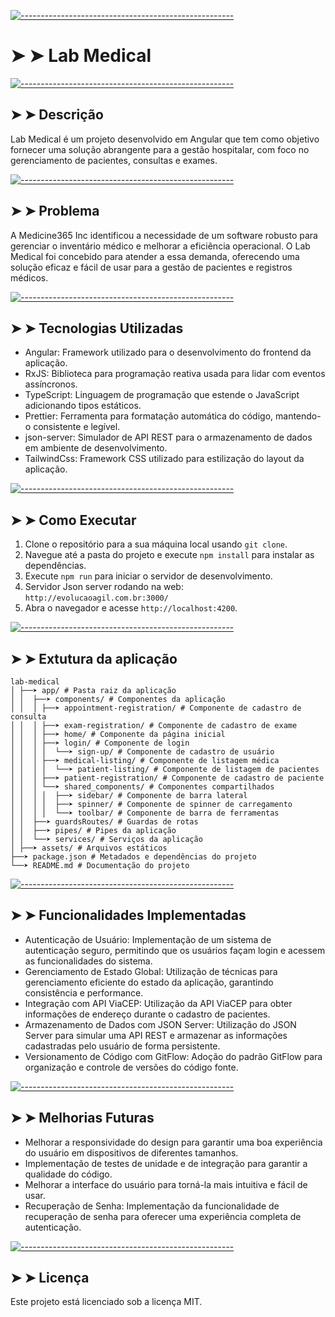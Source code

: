 [![-----------------------------------------------------](https://raw.githubusercontent.com/andreasbm/readme/master/assets/lines/colored.png)](#-lab-medical)

# ➤ ➤ Lab Medical

[![-----------------------------------------------------](https://raw.githubusercontent.com/andreasbm/readme/master/assets/lines/colored.png)](#descrio)

## ➤ ➤ Descrição

Lab Medical é um projeto desenvolvido em Angular que tem como objetivo fornecer uma solução abrangente para a gestão hospitalar, com foco no gerenciamento de pacientes, consultas e exames.

[![-----------------------------------------------------](https://raw.githubusercontent.com/andreasbm/readme/master/assets/lines/colored.png)](#problema)

## ➤ ➤ Problema

A Medicine365 Inc identificou a necessidade de um software robusto para gerenciar o inventário médico e melhorar a eficiência operacional. O Lab Medical foi concebido para atender a essa demanda, oferecendo uma solução eficaz e fácil de usar para a gestão de pacientes e registros médicos.

[![-----------------------------------------------------](https://raw.githubusercontent.com/andreasbm/readme/master/assets/lines/colored.png)](#-tecnologias-utilizadas)

## ➤ ➤ Tecnologias Utilizadas

- Angular: Framework utilizado para o desenvolvimento do frontend da aplicação.
- RxJS: Biblioteca para programação reativa usada para lidar com eventos assíncronos.
- TypeScript: Linguagem de programação que estende o JavaScript adicionando tipos estáticos.
- Prettier: Ferramenta para formatação automática do código, mantendo-o consistente e legível.
- json-server: Simulador de API REST para o armazenamento de dados em ambiente de desenvolvimento.
- TailwindCss: Framework CSS utilizado para estilização do layout da aplicação.

[![-----------------------------------------------------](https://raw.githubusercontent.com/andreasbm/readme/master/assets/lines/colored.png)](#-como-executar)

## ➤ ➤ Como Executar

1. Clone o repositório para a sua máquina local usando `git clone`.
2. Navegue até a pasta do projeto e execute `npm install` para instalar as dependências.
3. Execute `npm run` para iniciar o servidor de desenvolvimento.
4. Servidor Json server rodando na web: `http://evolucaoagil.com.br:3000/`
5. Abra o navegador e acesse `http://localhost:4200`.

[![-----------------------------------------------------](https://raw.githubusercontent.com/andreasbm/readme/master/assets/lines/colored.png)](#-extutura-da-aplicao)

## ➤ ➤ Extutura da aplicação

```
lab-medical
│ ├──➤ app/ # Pasta raiz da aplicação
│ │  ├──➤ components/ # Componentes da aplicação
│ │  │ ├──➤ appointment-registration/ # Componente de cadastro de consulta
│ │  │ ├──➤ exam-registration/ # Componente de cadastro de exame
│ │  │ ├──➤ home/ # Componente da página inicial
│ │  │ ├──➤ login/ # Componente de login
│ │  │ │  └──➤ sign-up/ # Componente de cadastro de usuário
│ │  │ ├──➤ medical-listing/ # Componente de listagem médica
│ │  │ │  └──➤ patient-listing/ # Componente de listagem de pacientes
│ │  │ ├──➤ patient-registration/ # Componente de cadastro de paciente
│ │  │ └──➤ shared_components/ # Componentes compartilhados
│ │  │ │  ├──➤ sidebar/ # Componente de barra lateral
│ │  │ │  ├──➤ spinner/ # Componente de spinner de carregamento
│ │  │ │  └──➤ toolbar/ # Componente de barra de ferramentas
│ │  ├──➤ guardsRoutes/ # Guardas de rotas
│ │  ├──➤ pipes/ # Pipes da aplicação
│ │  └──➤ services/ # Serviços da aplicação
│ ├──➤ assets/ # Arquivos estáticos
├──➤ package.json # Metadados e dependências do projeto
└──➤ README.md # Documentação do projeto
```

[![-----------------------------------------------------](https://raw.githubusercontent.com/andreasbm/readme/master/assets/lines/colored.png)](#funcionalidades-implementadas)

## ➤ ➤ Funcionalidades Implementadas

- Autenticação de Usuário: Implementação de um sistema de autenticação seguro, permitindo que os usuários façam login e acessem as funcionalidades do sistema.
- Gerenciamento de Estado Global: Utilização de técnicas para gerenciamento eficiente do estado da aplicação, garantindo consistência e performance.
- Integração com API ViaCEP: Utilização da API ViaCEP para obter informações de endereço durante o cadastro de pacientes.
- Armazenamento de Dados com JSON Server: Utilização do JSON Server para simular uma API REST e armazenar as informações cadastradas pelo usuário de forma persistente.
- Versionamento de Código com GitFlow: Adoção do padrão GitFlow para organização e controle de versões do código fonte.

[![-----------------------------------------------------](https://raw.githubusercontent.com/andreasbm/readme/master/assets/lines/colored.png)](#-melhorias-futuras)

## ➤ ➤ Melhorias Futuras

- Melhorar a responsividade do design para garantir uma boa experiência do usuário em dispositivos de diferentes tamanhos.
- Implementação de testes de unidade e de integração para garantir a qualidade do código.
- Melhorar a interface do usuário para torná-la mais intuitiva e fácil de usar.
- Recuperação de Senha: Implementação da funcionalidade de recuperação de senha para oferecer uma experiência completa de autenticação.

[![-----------------------------------------------------](https://raw.githubusercontent.com/andreasbm/readme/master/assets/lines/colored.png)](#licença)

## ➤ ➤ Licença

Este projeto está licenciado sob a licença MIT.
